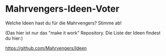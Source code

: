 # Mahrvengers-Ideen-Voter
Welche Ideen hast du für die Mahrvengers? Stimme ab!

(Das hier ist nur das "make it work" Repository.
Die Liste der Ideen findest du hier:)

https://github.com/Mahrvengers/Ideen

